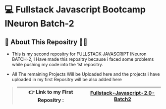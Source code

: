 # 💻 Fullstack Javascript Bootcamp INeuron Batch-2

## 🖖 About This Repositry 🙋‍♂️

* This is my second repositry for FULLSTACK JAVASCRIPT INeuron BATCH-2, I Have made this repositry because i faced some problems while pushing my code into the 1st repositry.

* All The remaining Projects Will be Uploaded here and the projects i have uploaded in my first Repositry will be also added here 

> 👉 Link to my First Repositry : | **[Fullstack-Javascript-2.0-Batch2](https://github.com/DeepakKumarDKN/Fullstack-Javascript-2.0-Batch2)**
> --------------------------------|---------------------------------------------------------------------------------------------------------
> 